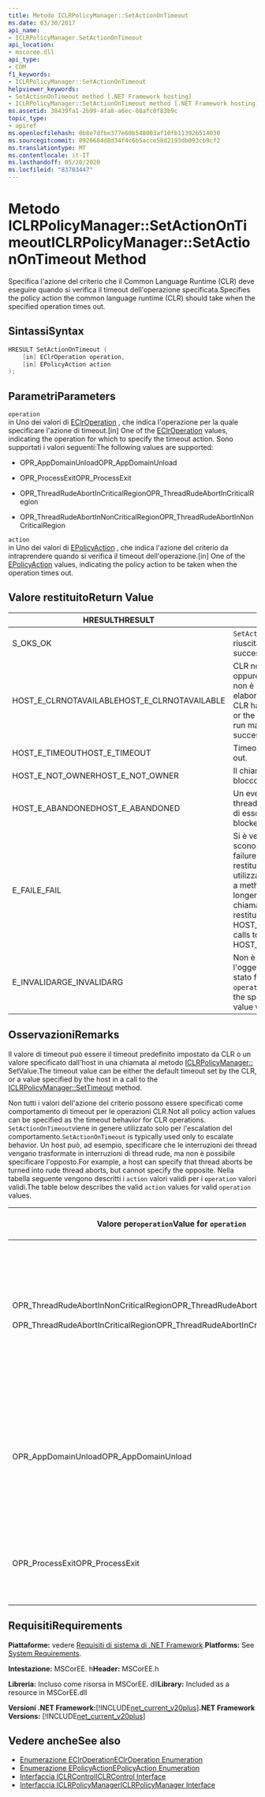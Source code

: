 ```yaml
---
title: Metodo ICLRPolicyManager::SetActionOnTimeout
ms.date: 03/30/2017
api_name:
- ICLRPolicyManager.SetActionOnTimeout
api_location:
- mscoree.dll
api_type:
- COM
f1_keywords:
- ICLRPolicyManager::SetActionOnTimeout
helpviewer_keywords:
- SetActionOnTimeout method [.NET Framework hosting]
- ICLRPolicyManager::SetActionOnTimeout method [.NET Framework hosting]
ms.assetid: 38439fa1-2b99-4fa8-a6ec-08afc0f83b9c
topic_type:
- apiref
ms.openlocfilehash: 0b8e7dfbe377e60b548003af10fb11392b514030
ms.sourcegitcommit: 0926684d8d34f4c6b5acce58d2193db093cb9cf2
ms.translationtype: MT
ms.contentlocale: it-IT
ms.lasthandoff: 05/20/2020
ms.locfileid: "83703447"
---
```

# <a name="iclrpolicymanagersetactionontimeout-method"></a><span data-ttu-id="a4011-102">Metodo ICLRPolicyManager::SetActionOnTimeout</span><span class="sxs-lookup"><span data-stu-id="a4011-102">ICLRPolicyManager::SetActionOnTimeout Method</span></span>
<span data-ttu-id="a4011-103">Specifica l'azione del criterio che il Common Language Runtime (CLR) deve eseguire quando si verifica il timeout dell'operazione specificata.</span><span class="sxs-lookup"><span data-stu-id="a4011-103">Specifies the policy action the common language runtime (CLR) should take when the specified operation times out.</span></span>  
  
## <a name="syntax"></a><span data-ttu-id="a4011-104">Sintassi</span><span class="sxs-lookup"><span data-stu-id="a4011-104">Syntax</span></span>  
  
```cpp  
HRESULT SetActionOnTimeout (  
    [in] EClrOperation operation,  
    [in] EPolicyAction action  
);  
```  
  
## <a name="parameters"></a><span data-ttu-id="a4011-105">Parametri</span><span class="sxs-lookup"><span data-stu-id="a4011-105">Parameters</span></span>  
 `operation`  
 <span data-ttu-id="a4011-106">in Uno dei valori di [EClrOperation](eclroperation-enumeration.md) , che indica l'operazione per la quale specificare l'azione di timeout.</span><span class="sxs-lookup"><span data-stu-id="a4011-106">[in] One of the [EClrOperation](eclroperation-enumeration.md) values, indicating the operation for which to specify the timeout action.</span></span> <span data-ttu-id="a4011-107">Sono supportati i valori seguenti:</span><span class="sxs-lookup"><span data-stu-id="a4011-107">The following values are supported:</span></span>  
  
- <span data-ttu-id="a4011-108">OPR_AppDomainUnload</span><span class="sxs-lookup"><span data-stu-id="a4011-108">OPR_AppDomainUnload</span></span>  
  
- <span data-ttu-id="a4011-109">OPR_ProcessExit</span><span class="sxs-lookup"><span data-stu-id="a4011-109">OPR_ProcessExit</span></span>  
  
- <span data-ttu-id="a4011-110">OPR_ThreadRudeAbortInCriticalRegion</span><span class="sxs-lookup"><span data-stu-id="a4011-110">OPR_ThreadRudeAbortInCriticalRegion</span></span>  
  
- <span data-ttu-id="a4011-111">OPR_ThreadRudeAbortInNonCriticalRegion</span><span class="sxs-lookup"><span data-stu-id="a4011-111">OPR_ThreadRudeAbortInNonCriticalRegion</span></span>  
  
 `action`  
 <span data-ttu-id="a4011-112">in Uno dei valori di [EPolicyAction](epolicyaction-enumeration.md) , che indica l'azione del criterio da intraprendere quando si verifica il timeout dell'operazione.</span><span class="sxs-lookup"><span data-stu-id="a4011-112">[in] One of the [EPolicyAction](epolicyaction-enumeration.md) values, indicating the policy action to be taken when the operation times out.</span></span>  
  
## <a name="return-value"></a><span data-ttu-id="a4011-113">Valore restituito</span><span class="sxs-lookup"><span data-stu-id="a4011-113">Return Value</span></span>  
  
|<span data-ttu-id="a4011-114">HRESULT</span><span class="sxs-lookup"><span data-stu-id="a4011-114">HRESULT</span></span>|<span data-ttu-id="a4011-115">Description</span><span class="sxs-lookup"><span data-stu-id="a4011-115">Description</span></span>|  
|-------------|-----------------|  
|<span data-ttu-id="a4011-116">S_OK</span><span class="sxs-lookup"><span data-stu-id="a4011-116">S_OK</span></span>|<span data-ttu-id="a4011-117">`SetActionOnTimeout`la restituzione è riuscita.</span><span class="sxs-lookup"><span data-stu-id="a4011-117">`SetActionOnTimeout` returned successfully.</span></span>|  
|<span data-ttu-id="a4011-118">HOST_E_CLRNOTAVAILABLE</span><span class="sxs-lookup"><span data-stu-id="a4011-118">HOST_E_CLRNOTAVAILABLE</span></span>|<span data-ttu-id="a4011-119">CLR non è stato caricato in un processo oppure CLR si trova in uno stato in cui non è possibile eseguire codice gestito o elaborare la chiamata correttamente.</span><span class="sxs-lookup"><span data-stu-id="a4011-119">The CLR has not been loaded into a process, or the CLR is in a state in which it cannot run managed code or process the call successfully.</span></span>|  
|<span data-ttu-id="a4011-120">HOST_E_TIMEOUT</span><span class="sxs-lookup"><span data-stu-id="a4011-120">HOST_E_TIMEOUT</span></span>|<span data-ttu-id="a4011-121">Timeout della chiamata.</span><span class="sxs-lookup"><span data-stu-id="a4011-121">The call timed out.</span></span>|  
|<span data-ttu-id="a4011-122">HOST_E_NOT_OWNER</span><span class="sxs-lookup"><span data-stu-id="a4011-122">HOST_E_NOT_OWNER</span></span>|<span data-ttu-id="a4011-123">Il chiamante non è il proprietario del blocco.</span><span class="sxs-lookup"><span data-stu-id="a4011-123">The caller does not own the lock.</span></span>|  
|<span data-ttu-id="a4011-124">HOST_E_ABANDONED</span><span class="sxs-lookup"><span data-stu-id="a4011-124">HOST_E_ABANDONED</span></span>|<span data-ttu-id="a4011-125">Un evento è stato annullato mentre un thread bloccato o Fiber era in attesa su di esso.</span><span class="sxs-lookup"><span data-stu-id="a4011-125">An event was canceled while a blocked thread or fiber was waiting on it.</span></span>|  
|<span data-ttu-id="a4011-126">E_FAIL</span><span class="sxs-lookup"><span data-stu-id="a4011-126">E_FAIL</span></span>|<span data-ttu-id="a4011-127">Si è verificato un errore irreversibile sconosciuto.</span><span class="sxs-lookup"><span data-stu-id="a4011-127">An unknown catastrophic failure occurred.</span></span> <span data-ttu-id="a4011-128">Dopo che un metodo restituisce E_FAIL, CLR non è più utilizzabile all'interno del processo.</span><span class="sxs-lookup"><span data-stu-id="a4011-128">After a method returns E_FAIL, the CLR is no longer usable within the process.</span></span> <span data-ttu-id="a4011-129">Le chiamate successive ai metodi di hosting restituiscono HOST_E_CLRNOTAVAILABLE.</span><span class="sxs-lookup"><span data-stu-id="a4011-129">Subsequent calls to hosting methods return HOST_E_CLRNOTAVAILABLE.</span></span>|  
|<span data-ttu-id="a4011-130">E_INVALIDARG</span><span class="sxs-lookup"><span data-stu-id="a4011-130">E_INVALIDARG</span></span>|<span data-ttu-id="a4011-131">Non è possibile impostare un timeout per l'oggetto specificato `operation` oppure è stato fornito un valore non valido per `operation` .</span><span class="sxs-lookup"><span data-stu-id="a4011-131">A timeout cannot be set for the specified `operation`, or an invalid value was supplied for `operation`.</span></span>|  
  
## <a name="remarks"></a><span data-ttu-id="a4011-132">Osservazioni</span><span class="sxs-lookup"><span data-stu-id="a4011-132">Remarks</span></span>  
 <span data-ttu-id="a4011-133">Il valore di timeout può essere il timeout predefinito impostato da CLR o un valore specificato dall'host in una chiamata al metodo [ICLRPolicyManager::](iclrpolicymanager-settimeout-method.md) SetValue.</span><span class="sxs-lookup"><span data-stu-id="a4011-133">The timeout value can be either the default timeout set by the CLR, or a value specified by the host in a call to the [ICLRPolicyManager::SetTimeout](iclrpolicymanager-settimeout-method.md) method.</span></span>  
  
 <span data-ttu-id="a4011-134">Non tutti i valori dell'azione del criterio possono essere specificati come comportamento di timeout per le operazioni CLR.</span><span class="sxs-lookup"><span data-stu-id="a4011-134">Not all policy action values can be specified as the timeout behavior for CLR operations.</span></span> <span data-ttu-id="a4011-135">`SetActionOnTimeout`viene in genere utilizzato solo per l'escalation del comportamento.</span><span class="sxs-lookup"><span data-stu-id="a4011-135">`SetActionOnTimeout` is typically used only to escalate behavior.</span></span> <span data-ttu-id="a4011-136">Un host può, ad esempio, specificare che le interruzioni dei thread vengano trasformate in interruzioni di thread rude, ma non è possibile specificare l'opposto.</span><span class="sxs-lookup"><span data-stu-id="a4011-136">For example, a host can specify that thread aborts be turned into rude thread aborts, but cannot specify the opposite.</span></span> <span data-ttu-id="a4011-137">Nella tabella seguente vengono descritti i `action` valori validi per i `operation` valori validi.</span><span class="sxs-lookup"><span data-stu-id="a4011-137">The table below describes the valid `action` values for valid `operation` values.</span></span>  
  
|<span data-ttu-id="a4011-138">Valore per`operation`</span><span class="sxs-lookup"><span data-stu-id="a4011-138">Value for `operation`</span></span>|<span data-ttu-id="a4011-139">Valori validi per`action`</span><span class="sxs-lookup"><span data-stu-id="a4011-139">Valid values for `action`</span></span>|  
|---------------------------|-------------------------------|  
|<span data-ttu-id="a4011-140">OPR_ThreadRudeAbortInNonCriticalRegion</span><span class="sxs-lookup"><span data-stu-id="a4011-140">OPR_ThreadRudeAbortInNonCriticalRegion</span></span><br /><br /> <span data-ttu-id="a4011-141">OPR_ThreadRudeAbortInCriticalRegion</span><span class="sxs-lookup"><span data-stu-id="a4011-141">OPR_ThreadRudeAbortInCriticalRegion</span></span>|<span data-ttu-id="a4011-142">- eRudeAbortThread</span><span class="sxs-lookup"><span data-stu-id="a4011-142">-   eRudeAbortThread</span></span><br /><span data-ttu-id="a4011-143">-eUnloadAppDomain</span><span class="sxs-lookup"><span data-stu-id="a4011-143">-   eUnloadAppDomain</span></span><br /><span data-ttu-id="a4011-144">- eRudeUnloadAppDomain</span><span class="sxs-lookup"><span data-stu-id="a4011-144">-   eRudeUnloadAppDomain</span></span><br /><span data-ttu-id="a4011-145">- eExitProcess</span><span class="sxs-lookup"><span data-stu-id="a4011-145">-   eExitProcess</span></span><br /><span data-ttu-id="a4011-146">- eFastExitProcess</span><span class="sxs-lookup"><span data-stu-id="a4011-146">-   eFastExitProcess</span></span><br /><span data-ttu-id="a4011-147">-eRudeExitProcess</span><span class="sxs-lookup"><span data-stu-id="a4011-147">-   eRudeExitProcess</span></span><br /><span data-ttu-id="a4011-148">- eDisableRuntime</span><span class="sxs-lookup"><span data-stu-id="a4011-148">-   eDisableRuntime</span></span>|  
|<span data-ttu-id="a4011-149">OPR_AppDomainUnload</span><span class="sxs-lookup"><span data-stu-id="a4011-149">OPR_AppDomainUnload</span></span>|<span data-ttu-id="a4011-150">-eUnloadAppDomain</span><span class="sxs-lookup"><span data-stu-id="a4011-150">-   eUnloadAppDomain</span></span><br /><span data-ttu-id="a4011-151">- eRudeUnloadAppDomain</span><span class="sxs-lookup"><span data-stu-id="a4011-151">-   eRudeUnloadAppDomain</span></span><br /><span data-ttu-id="a4011-152">- eExitProcess</span><span class="sxs-lookup"><span data-stu-id="a4011-152">-   eExitProcess</span></span><br /><span data-ttu-id="a4011-153">- eFastExitProcess</span><span class="sxs-lookup"><span data-stu-id="a4011-153">-   eFastExitProcess</span></span><br /><span data-ttu-id="a4011-154">-eRudeExitProcess</span><span class="sxs-lookup"><span data-stu-id="a4011-154">-   eRudeExitProcess</span></span><br /><span data-ttu-id="a4011-155">- eDisableRuntime</span><span class="sxs-lookup"><span data-stu-id="a4011-155">-   eDisableRuntime</span></span>|  
|<span data-ttu-id="a4011-156">OPR_ProcessExit</span><span class="sxs-lookup"><span data-stu-id="a4011-156">OPR_ProcessExit</span></span>|<span data-ttu-id="a4011-157">- eExitProcess</span><span class="sxs-lookup"><span data-stu-id="a4011-157">-   eExitProcess</span></span><br /><span data-ttu-id="a4011-158">- eFastExitProcess</span><span class="sxs-lookup"><span data-stu-id="a4011-158">-   eFastExitProcess</span></span><br /><span data-ttu-id="a4011-159">-eRudeExitProcess</span><span class="sxs-lookup"><span data-stu-id="a4011-159">-   eRudeExitProcess</span></span><br /><span data-ttu-id="a4011-160">- eDisableRuntime</span><span class="sxs-lookup"><span data-stu-id="a4011-160">-   eDisableRuntime</span></span>|  
  
## <a name="requirements"></a><span data-ttu-id="a4011-161">Requisiti</span><span class="sxs-lookup"><span data-stu-id="a4011-161">Requirements</span></span>  
 <span data-ttu-id="a4011-162">**Piattaforme:** vedere [Requisiti di sistema di .NET Framework](../../get-started/system-requirements.md).</span><span class="sxs-lookup"><span data-stu-id="a4011-162">**Platforms:** See [System Requirements](../../get-started/system-requirements.md).</span></span>  
  
 <span data-ttu-id="a4011-163">**Intestazione:** MSCorEE. h</span><span class="sxs-lookup"><span data-stu-id="a4011-163">**Header:** MSCorEE.h</span></span>  
  
 <span data-ttu-id="a4011-164">**Libreria:** Incluso come risorsa in MSCorEE. dll</span><span class="sxs-lookup"><span data-stu-id="a4011-164">**Library:** Included as a resource in MSCorEE.dll</span></span>  
  
 <span data-ttu-id="a4011-165">**Versioni .NET Framework:**[!INCLUDE[net_current_v20plus](../../../../includes/net-current-v20plus-md.md)]</span><span class="sxs-lookup"><span data-stu-id="a4011-165">**.NET Framework Versions:** [!INCLUDE[net_current_v20plus](../../../../includes/net-current-v20plus-md.md)]</span></span>  
  
## <a name="see-also"></a><span data-ttu-id="a4011-166">Vedere anche</span><span class="sxs-lookup"><span data-stu-id="a4011-166">See also</span></span>

- [<span data-ttu-id="a4011-167">Enumerazione EClrOperation</span><span class="sxs-lookup"><span data-stu-id="a4011-167">EClrOperation Enumeration</span></span>](eclroperation-enumeration.md)
- [<span data-ttu-id="a4011-168">Enumerazione EPolicyAction</span><span class="sxs-lookup"><span data-stu-id="a4011-168">EPolicyAction Enumeration</span></span>](epolicyaction-enumeration.md)
- [<span data-ttu-id="a4011-169">Interfaccia ICLRControl</span><span class="sxs-lookup"><span data-stu-id="a4011-169">ICLRControl Interface</span></span>](iclrcontrol-interface.md)
- [<span data-ttu-id="a4011-170">Interfaccia ICLRPolicyManager</span><span class="sxs-lookup"><span data-stu-id="a4011-170">ICLRPolicyManager Interface</span></span>](iclrpolicymanager-interface.md)
